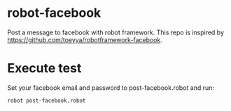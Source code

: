 # robot-facebook
Post a message to facebook with robot framework. This repo is inspired by https://github.com/toeyya/robotframework-facebook.

# Execute test

Set your facebook email and password to post-facebook.robot and run:

```
robot post-facebook.robot
```